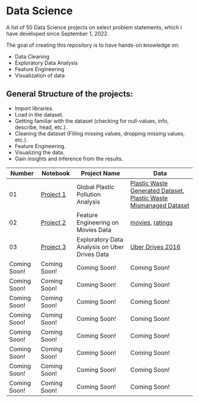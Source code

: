 # Data Science
A list of 50 Data Science projects on select problem statements, which I have developed since September 1, 2022.

The goal of creating this repository is to have hands-on knowledge on:
* Data Cleaning
* Exploratory Data Analysis
* Feature Engineering
* Visualization of data

## General Structure of the projects:
* Import libraries.
* Load in the dataset.
* Getting familiar with the dataset (checking for null-values, info, describe, head, etc.).
* Cleaning the dataset (Filling missing values, dropping missing values, etc.).
* Feature Engineering.
* Visualizing the data.
* Gain insights and inference from the results.


| Number | Notebook | Project Name | Data |
| --------------- | --------------- | --------------- | --------------- |
| 01  | [Project 1](https://github.com/Adarsh0047/Data_Science/blob/main/Project%201/Project%20%201.ipynb) | Global Plastic Pollution Analysis | [Plastic Waste Generated Dataset](https://gist.githubusercontent.com/Adarsh0047/dae979426be7ca74228d51b0a6829cf9/raw/172c6ca43ad250af57cc5ff1dacb8956b353eab0/per-capita-plastic-waste-vs-gdp-per-capita.csv),   [Plastic Waste Mismanaged Dataset](https://gist.githubusercontent.com/Adarsh0047/dae979426be7ca74228d51b0a6829cf9/raw/172c6ca43ad250af57cc5ff1dacb8956b353eab0/per-capita-mismanaged-plastic-waste-vs-gdp-per-capita.csv) |
| 02 | [Project 2](https://github.com/Adarsh0047/Data_Science/blob/main/Project%202/Feature%20Engineering%20on%20Movies%20data.ipynb) | Feature Engineering on Movies Data | [movies](https://gist.githubusercontent.com/Adarsh0047/dae979426be7ca74228d51b0a6829cf9/raw/172c6ca43ad250af57cc5ff1dacb8956b353eab0/movies.csv),   [ratings](https://gist.githubusercontent.com/Adarsh0047/dae979426be7ca74228d51b0a6829cf9/raw/172c6ca43ad250af57cc5ff1dacb8956b353eab0/ratings.csv) |
| 03 | [Project 3](https://github.com/Adarsh0047/Data_Science/blob/main/Project%203/Uber%20Data%20EDA.ipynb) | Exploratory Data Analysis on Uber Drives Data |  [Uber Drives 2016](https://gist.githubusercontent.com/Adarsh0047/dae979426be7ca74228d51b0a6829cf9/raw/a9c60ddf5ed5f1181c8442ab56a5ed4240c06987/Uber_Drives_2016) |
| Coming Soon! | Coming Soon! | Coming Soon! | Coming Soon! |
| Coming Soon! | Coming Soon! | Coming Soon! | Coming Soon! |
| Coming Soon! | Coming Soon! | Coming Soon! | Coming Soon! |
| Coming Soon! | Coming Soon! | Coming Soon! | Coming Soon! |
| Coming Soon! | Coming Soon! | Coming Soon! | Coming Soon! |
| Coming Soon! | Coming Soon! | Coming Soon! | Coming Soon! |
| Coming Soon! | Coming Soon! | Coming Soon! | Coming Soon! |
| Coming Soon! | Coming Soon! | Coming Soon! | Coming Soon! |

